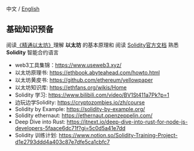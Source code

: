 中文 / [English](https://github.com/rebase-network/Dapp-Learning/blob/main/docs/basic-knowledge-en.md)

## 基础知识预备   
阅读[《精通以太坊》](https://github.com/inoutcode/ethereum_book)理解 **以太坊** 的基本原理和 阅读 [Solidity官方文档](https://docs.soliditylang.org/) 熟悉 **Solidity** 智能合约语言

- web3工具集锦：<https://www.useweb3.xyz/>
- 以太坊原理书: <https://ethbook.abyteahead.com/howto.html>
- 以太坊黄皮书: <https://github.com/ethereum/yellowpaper>
- 以太坊知识库: <https://ethfans.org/wikis/Home>
- Solidity 学习: <https://www.bilibili.com/video/BV1St411a7Pk?p=1>
- 边玩边学Solidity: <https://cryptozombies.io/zh/course>
- Solidity by Example: <https://solidity-by-example.org/>
- Solidity ethernaut: <https://ethernaut.openzeppelin.com/>
- Deep Dive into Rust: <https://itnext.io/deep-dive-into-rust-for-node-js-developers-5faace6dc71f?gi=5c0d5a41e7dd>
- Solidity 训练计划: https://www.notion.so/Solidity-Training-Project-d1e2793ddd4a403c87e7dfe5ca1cbfc7
